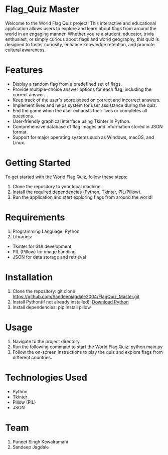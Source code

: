 # Flag_Quiz Master
Welcome to the World Flag Quiz project! This interactive and educational application allows users to explore and learn about flags from around the world in an engaging manner. Whether you're a student, educator, trivia enthusiast, or simply curious about flags and world geography, this quiz is designed to foster curiosity, enhance knowledge retention, and promote cultural awareness.

# Features
- Display a random flag from a predefined set of flags.
- Provide multiple-choice answer options for each flag, including the correct answer.
- Keep track of the user's score based on correct and incorrect answers.
- Implement lives and helps system for user assistance during the quiz.
- End the game when the user exhausts their lives or completes all questions.
- User-friendly graphical interface using Tkinter in Python.
- Comprehensive database of flag images and information stored in JSON format.
- Support for major operating systems such as Windows, macOS, and Linux.

# Getting Started
To get started with the World Flag Quiz, follow these steps:
1. Clone the repository to your local machine.
2. Install the required dependencies (Python, Tkinter, PIL/Pillow).
3. Run the application and start exploring flags from around the world!

# Requirements
1. Programming Language: Python
2. Libraries:
- Tkinter for GUI development
- PIL (Pillow) for image handling
- JSON for data storage and retrieval

# Installation
1. Clone the repository: git clone https://github.com/Sandeepjagdale2004/FlagQuiz_Master.git
2. Install Python(if not already installed): [Download Python](https://www.python.org/downloads/)
3. Install dependencies: pip install pillow

# Usage
1. Navigate to the project directory.
2. Run the following command to start the World Flag Quiz: python main.py
3. Follow the on-screen instructions to play the quiz and explore flags from different countries.

# Technologies Used
- Python
- Tkinter
- Pillow (PIL)
- JSON

# Team
1. Puneet Singh Kewalramani
2. Sandeep Jagdale
